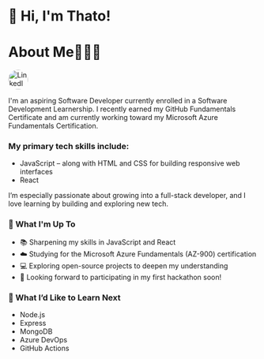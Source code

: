 # 👋 Hi, I'm Thato!
<h1>About Me👩🏽‍💻</h1>
<a href="https://www.linkedin.com/in/thatomphahlele/">
  <img src="https://cdn.jsdelivr.net/gh/devicons/devicon/icons/linkedin/linkedin-original.svg" alt="LinkedIn" width="40" style="border-radius: 30px;" />
</a>



<p>I'm an aspiring Software Developer currently enrolled in a Software Development Learnership.
I recently earned my GitHub Fundamentals Certificate and am currently working toward my Microsoft Azure Fundamentals Certification.</p>

<h3>My primary tech skills include:</h3>
<ul>
  <li>JavaScript – along with HTML and CSS for building responsive web interfaces</li>
  <li>React</li>
</ul> <!-- To make it a list because it appeared as a paragraph at first.-->


I’m especially passionate about growing into a full-stack developer, and I love learning by building and exploring new tech.

<h3>🚀 What I'm Up To</h3>
<ul>
  <li>📚 Sharpening my skills in JavaScript and React</li>
  <li>☁️ Studying for the Microsoft Azure Fundamentals (AZ-900) certification</li>
  <li>💻 Exploring open-source projects to deepen my understanding</li>
  <li>🧠 Looking forward to participating in my first hackathon soon!</li>
</ul>

<h3>🎯 What I’d Like to Learn Next</h3>
<ul>
  <li>Node.js</li>
  <li>Express</li>
  <li>MongoDB</li>
  <li>Azure DevOps</li>
  <li>GitHub Actions</li>
  
</ul>



